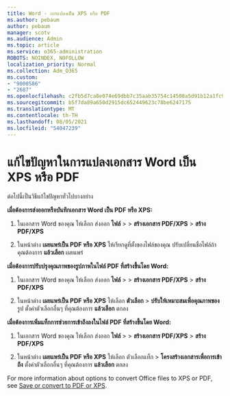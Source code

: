 ```yaml
---
title: Word - การแปลงเป็น XPS หรือ PDF
ms.author: pebaum
author: pebaum
manager: scotv
ms.audience: Admin
ms.topic: article
ms.service: o365-administration
ROBOTS: NOINDEX, NOFOLLOW
localization_priority: Normal
ms.collection: Adm_O365
ms.custom:
- "9000586"
- "2687"
ms.openlocfilehash: c2fb5d7ca8e074e69dbb7c35aab35754c14508a5d91b12a1fc943fadda242040
ms.sourcegitcommit: b5f7da89a650d2915dc652449623c78be6247175
ms.translationtype: MT
ms.contentlocale: th-TH
ms.lasthandoff: 08/05/2021
ms.locfileid: "54047239"
---
```

# <a name="resolve-issues-converting-a-word-document-to-xps-or-pdf"></a>แก้ไขปัญหาในการแปลงเอกสาร Word เป็น XPS หรือ PDF

ต่อไปนี้เป็นวิธีแก้ไขปัญหาทั่วไปบางอย่าง 

**เมื่อต้องการส่งออกหรือบันทึกเอกสาร Word เป็น PDF หรือ XPS:**

1. ในเอกสาร Word ของคุณ ให้เลือก ส่งออก **ไฟล์**  >    >  **สร้างเอกสาร PDF/XPS**  >  **สร้าง PDF/XPS**

2. ในหน้าต่าง **เผยแพร่เป็น PDF หรือ XPS** ให้เรียกดูที่ตั้งของไฟล์ของคุณ ปรับเปลี่ยนชื่อไฟล์ถ้าคุณต้องการ **แล้วเลือก** เผยแพร่

**เมื่อต้องการปรับปรุงคุณภาพของรูปภาพในไฟล์ PDF ที่สร้างขึ้นโดย Word:**

1. ในเอกสาร Word ของคุณ ให้เลือก ส่งออก **ไฟล์**  >    >  **สร้างเอกสาร PDF/XPS**  >  **สร้าง PDF/XPS**

2. ในหน้าต่าง **เผยแพร่เป็น PDF หรือ XPS** ให้เลือก **ตัวเลือก**  >  **ปรับให้เหมาะสมเพื่อคุณภาพของ** รูป ตั้งค่าตัวเลือกอื่นๆ ที่คุณต้องการ **แล้วเลือก** ตกลง 

**เมื่อต้องการเพิ่มแท็กการช่วยการเข้าถึงลงในไฟล์ PDF ที่สร้างขึ้นโดย Word:**
 
1. ในเอกสาร Word ของคุณ ให้เลือก ส่งออก **ไฟล์**  >    >  **สร้างเอกสาร PDF/XPS**  >  **สร้าง PDF/XPS**

2. ในหน้าต่าง **เผยแพร่เป็น PDF หรือ XPS** ให้เลือก ตัวเลือกแท็ก  >  **โครงสร้างเอกสารเพื่อการเข้าถึง** ตั้งค่าตัวเลือกอื่นๆ ที่คุณต้องการ **แล้วเลือก** ตกลง

For more information about options to convert Office files to XPS or PDF, see [Save or convert to PDF or XPS](https://support.office.com/article/d85416c5-7d77-4fd6-a216-6f4bf7c7c110).